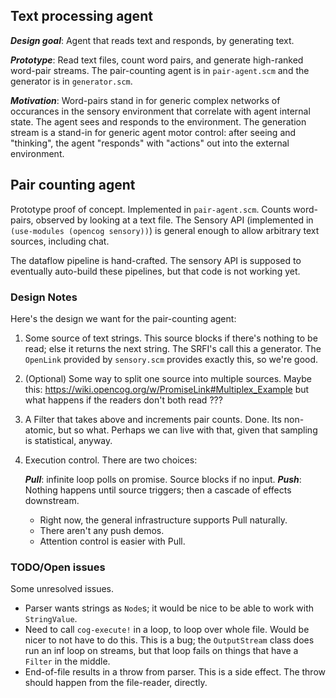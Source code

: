 Text processing agent
---------------------
***Design goal***: Agent that reads text and responds, by generating text.

***Prototype***: Read text files, count word pairs, and generate
high-ranked word-pair streams. The pair-counting agent is in
`pair-agent.scm` and the generator is in `generator.scm`.

***Motivation***: Word-pairs stand in for generic complex networks of
occurances in the sensory environment that correlate with agent internal
state. The agent sees and responds to the environment. The generation
stream is a stand-in for generic agent motor control: after seeing and
"thinking", the agent "responds" with "actions" out into the external
environment.

## Pair counting agent
Prototype proof of concept. Implemented in `pair-agent.scm`.
Counts word-pairs, observed by looking at a text file. The Sensory API
(implemented in `(use-modules (opencog sensory))`) is general enough to
allow arbitrary text sources, including chat.

The dataflow pipeline is hand-crafted. The sensory API is supposed to
eventually auto-build these pipelines, but that code is not working yet.

### Design Notes
Here's the design we want for the pair-counting agent:

1) Some source of text strings. This source blocks if there's
   nothing to be read; else it returns the next string. The SRFI's
   call this a generator. The `OpenLink` provided by `sensory.scm`
   provides exactly this, so we're good.
2) (Optional) Some way to split one source into multiple sources.
   Maybe this:
   https://wiki.opencog.org/w/PromiseLink#Multiplex_Example
    but what happens if the readers don't both read ???
3) A Filter that takes above and increments pair counts.
   Done. Its non-atomic, but so what. Perhaps we can live with
   that, given that sampling is statistical, anyway.
4) Execution control. There are two choices:

   ***Pull***: infinite loop polls on promise. Source blocks if
         no input.
   ***Push***: Nothing happens until source triggers; then a cascade
         of effects downstream.
   - Right now, the general infrastructure supports Pull naturally.
   - There aren't any push demos.
   - Attention control is easier with Pull.

### TODO/Open issues
Some unresolved issues.
* Parser wants strings as `Node`s; it would be nice to be able to work
  with `StringValue`.
* Need to call `cog-execute!` in a loop, to loop over whole file. Would
  be nicer to not have to do this. This is a bug; the `OutputStream`
  class does run an inf loop on streams, but that loop fails on things
  that have a `Filter` in the middle.
* End-of-file results in a throw from parser. This is a side effect.
  The throw should happen from the file-reader, directly.
